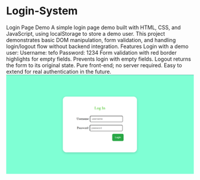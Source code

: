 # Login-System
Login Page Demo
A simple login page demo built with HTML, CSS, and JavaScript, using localStorage to store a demo user. This project demonstrates basic DOM manipulation, form validation, and handling login/logout flow without backend integration.
Features
Login with a demo user:
Username: tefo
Password: 1234
Form validation with red border highlights for empty fields.
Prevents login with empty fields.
Logout returns the form to its original state.
Pure front-end; no server required.
Easy to extend for real authentication in the future.
![Login demo](login.png)